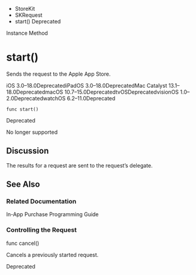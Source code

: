 

- StoreKit
- SKRequest
-  start() Deprecated

Instance Method

# start()

Sends the request to the Apple App Store.

iOS 3.0–18.0DeprecatediPadOS 3.0–18.0DeprecatedMac Catalyst 13.1–18.0DeprecatedmacOS 10.7–15.0DeprecatedtvOSDeprecatedvisionOS 1.0–2.0DeprecatedwatchOS 6.2–11.0Deprecated

``` source
func start()
```

Deprecated

No longer supported

## Discussion

The results for a request are sent to the request’s delegate.

## See Also

### Related Documentation

In-App Purchase Programming Guide

### Controlling the Request

func cancel()

Cancels a previously started request.

Deprecated

